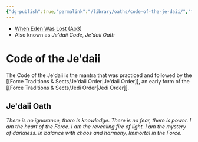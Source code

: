 ```yaml
---
{"dg-publish":true,"permalink":"/library/oaths/code-of-the-je-daii/","tags":["oath"],"noteIcon":"saber1"}
---
```


- [When Eden Was Lost (Ao3)](https://archiveofourown.org/works/19334440/chapters/45992584)
- Also known as *Je'daii Code*, *Je'daii Oath*
# Code of the Je'daii
The Code of the Je'daii is the mantra that was practiced and followed by the [[Force Traditions & Sects/Je'daii Order\|Je'daii Order]], an early form of the [[Force Traditions & Sects/Jedi Order\|Jedi Order]]. 
## Je'daii Oath

*There is no ignorance, there is knowledge.
There is no fear, there is power.
I am the heart of the Force.
I am the revealing fire of light.
I am the mystery of darkness.
In balance with chaos and harmony,
Immortal in the Force.* 